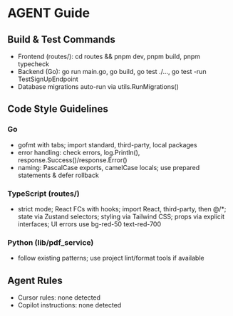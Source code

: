 # AGENT Guide
## Build & Test Commands
- Frontend (routes/): cd routes && pnpm dev, pnpm build, pnpm typecheck
- Backend (Go): go run main.go, go build, go test ./..., go test -run TestSignUpEndpoint
- Database migrations auto-run via utils.RunMigrations()

## Code Style Guidelines
### Go
- gofmt with tabs; import standard, third-party, local packages
- error handling: check errors, log.Println(), response.Success()/response.Error()
- naming: PascalCase exports, camelCase locals; use prepared statements & defer rollback

### TypeScript (routes/)
- strict mode; React FCs with hooks; import React, third-party, then @/*; state via Zustand selectors; styling via Tailwind CSS; props via explicit interfaces; UI errors use bg-red-50 text-red-700

### Python (lib/pdf_service)
- follow existing patterns; use project lint/format tools if available

## Agent Rules
- Cursor rules: none detected
- Copilot instructions: none detected
